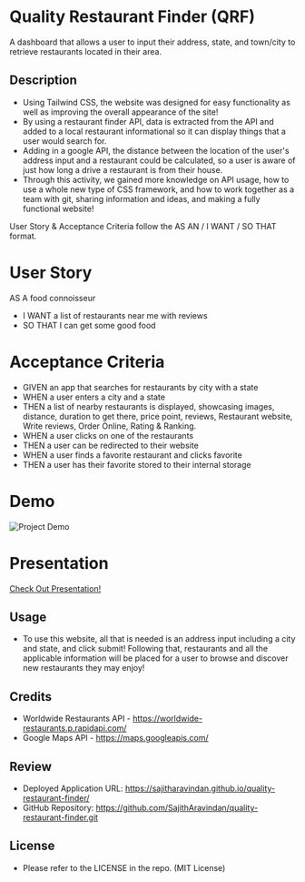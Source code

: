 # Quality Restaurant Finder (QRF)
A dashboard that allows a user to input their address, state, and town/city to retrieve restaurants located in their area.

## Description
- Using Tailwind CSS, the website was designed for easy functionality as well as improving the overall appearance of the site!
- By using a restaurant finder API, data is extracted from the API and added to a local restaurant informational so it can display things that a user would search for.
- Adding in a google API, the distance between the location of the user's address input and a restaurant could be calculated, so a user is aware of just how long a drive a restaurant is from their house.
- Through this activity, we gained more knowledge on API usage, how to use a whole new type of CSS framework, and how to work together as a team with git, sharing information and ideas, and making a fully functional website!

User Story & Acceptance Criteria follow the AS AN / I WANT / SO THAT format.

# User Story
AS A food connoisseur
* I WANT a list of restaurants near me with reviews
* SO THAT I can get some good food

# Acceptance Criteria
* GIVEN an app that searches for restaurants by city with a state
* WHEN a user enters a city and a state
* THEN a list of nearby restaurants is displayed, showcasing images, distance, duration to get there, price point, reviews, Restaurant website, Write reviews, Order Online, Rating & Ranking.
* WHEN a user clicks on one of the restaurants
* THEN a user can be redirected to their website
* WHEN a user finds a favorite restaurant and clicks favorite
* THEN a user has their favorite stored to their internal storage

# Demo

<img src="./assets/img/demo.png" alt="Project Demo">

# Presentation
<a href="./Presentation/Presentation Template.pdf" target="_blank">Check Out Presentation!<a>

## Usage

- To use this website, all that is needed is an address input including a city and state, and click submit! Following that, restaurants and all the applicable information will be placed for a user to browse and discover new restaurants they may enjoy!

## Credits
-  Worldwide Restaurants API - https://worldwide-restaurants.p.rapidapi.com/
-  Google Maps API - https://maps.googleapis.com/

## Review
-  Deployed Application URL: https://sajitharavindan.github.io/quality-restaurant-finder/
-  GitHub Repository: https://github.com/SajithAravindan/quality-restaurant-finder.git


## License
- Please refer to the LICENSE in the repo. (MIT License)